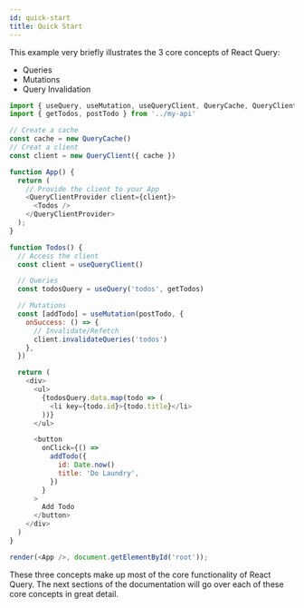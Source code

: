 ```yaml
---
id: quick-start
title: Quick Start
---
```


This example very briefly illustrates the 3 core concepts of React Query:

- Queries
- Mutations
- Query Invalidation

```js
import { useQuery, useMutation, useQueryClient, QueryCache, QueryClient, QueryClientProvider } from 'react-query'
import { getTodos, postTodo } from '../my-api'

// Create a cache
const cache = new QueryCache()
// Creat a client
const client = new QueryClient({ cache })

function App() {
  return (
    // Provide the client to your App
    <QueryClientProvider client={client}>
      <Todos />
    </QueryClientProvider>
  );
}

function Todos() {
  // Access the client
  const client = useQueryClient()

  // Queries
  const todosQuery = useQuery('todos', getTodos)

  // Mutations
  const [addTodo] = useMutation(postTodo, {
    onSuccess: () => {
      // Invalidate/Refetch
      client.invalidateQueries('todos')
    },
  })

  return (
    <div>
      <ul>
        {todosQuery.data.map(todo => (
          <li key={todo.id}>{todo.title}</li>
        ))}
      </ul>

      <button
        onClick={() =>
          addTodo({
            id: Date.now()
            title: 'Do Laundry',
          })
        }
      >
        Add Todo
      </button>
    </div>
  )
}

render(<App />, document.getElementById('root'));
```

These three concepts make up most of the core functionality of React Query. The next sections of the documentation will go over each of these core concepts in great detail.
